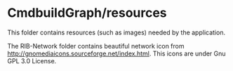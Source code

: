 # CmdbuildGraph/resources

This folder contains resources (such as images) needed by the application. 

The RIB-Network folder contains beautiful network icon from http://gnomediaicons.sourceforge.net/index.html.
This icons are under Gnu GPL 3.0 License.

